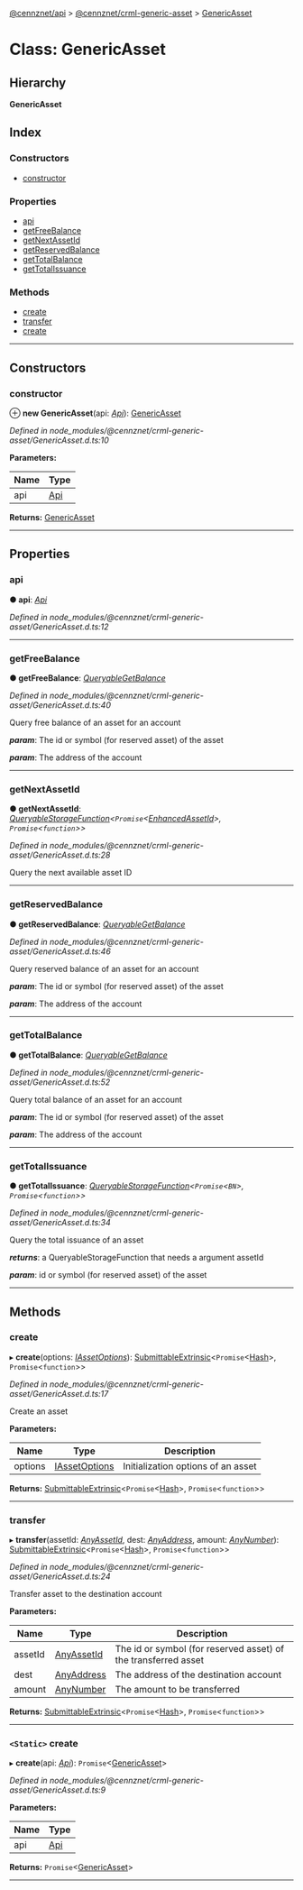 [@cennznet/api](../README.md) > [@cennznet/crml-generic-asset](../modules/_cennznet_crml_generic_asset.md) > [GenericAsset](../classes/_cennznet_crml_generic_asset.genericasset.md)

# Class: GenericAsset

## Hierarchy

**GenericAsset**

## Index

### Constructors

* [constructor](_cennznet_crml_generic_asset.genericasset.md#constructor)

### Properties

* [api](_cennznet_crml_generic_asset.genericasset.md#api)
* [getFreeBalance](_cennznet_crml_generic_asset.genericasset.md#getfreebalance)
* [getNextAssetId](_cennznet_crml_generic_asset.genericasset.md#getnextassetid)
* [getReservedBalance](_cennznet_crml_generic_asset.genericasset.md#getreservedbalance)
* [getTotalBalance](_cennznet_crml_generic_asset.genericasset.md#gettotalbalance)
* [getTotalIssuance](_cennznet_crml_generic_asset.genericasset.md#gettotalissuance)

### Methods

* [create](_cennznet_crml_generic_asset.genericasset.md#create)
* [transfer](_cennznet_crml_generic_asset.genericasset.md#transfer)
* [create](_cennznet_crml_generic_asset.genericasset.md#create-1)

---

## Constructors

<a id="constructor"></a>

###  constructor

⊕ **new GenericAsset**(api: *[Api](_cennznet_api.api-1.md)*): [GenericAsset](_cennznet_crml_generic_asset.genericasset.md)

*Defined in node_modules/@cennznet/crml-generic-asset/GenericAsset.d.ts:10*

**Parameters:**

| Name | Type |
| ------ | ------ |
| api | [Api](_cennznet_api.api-1.md) |

**Returns:** [GenericAsset](_cennznet_crml_generic_asset.genericasset.md)

___

## Properties

<a id="api"></a>

###  api

**● api**: *[Api](_cennznet_api.api-1.md)*

*Defined in node_modules/@cennznet/crml-generic-asset/GenericAsset.d.ts:12*

___
<a id="getfreebalance"></a>

###  getFreeBalance

**● getFreeBalance**: *[QueryableGetBalance](../interfaces/_cennznet_crml_generic_asset.queryablegetbalance.md)*

*Defined in node_modules/@cennznet/crml-generic-asset/GenericAsset.d.ts:40*

Query free balance of an asset for an account

*__param__*: The id or symbol (for reserved asset) of the asset

*__param__*: The address of the account

___
<a id="getnextassetid"></a>

###  getNextAssetId

**● getNextAssetId**: *[QueryableStorageFunction](../modules/_plugnet.md#queryablestoragefunction-1)<`Promise`<[EnhancedAssetId](_cennznet_crml_generic_asset.enhancedassetid.md)>, `Promise`<`function`>>*

*Defined in node_modules/@cennznet/crml-generic-asset/GenericAsset.d.ts:28*

Query the next available asset ID

___
<a id="getreservedbalance"></a>

###  getReservedBalance

**● getReservedBalance**: *[QueryableGetBalance](../interfaces/_cennznet_crml_generic_asset.queryablegetbalance.md)*

*Defined in node_modules/@cennznet/crml-generic-asset/GenericAsset.d.ts:46*

Query reserved balance of an asset for an account

*__param__*: The id or symbol (for reserved asset) of the asset

*__param__*: The address of the account

___
<a id="gettotalbalance"></a>

###  getTotalBalance

**● getTotalBalance**: *[QueryableGetBalance](../interfaces/_cennznet_crml_generic_asset.queryablegetbalance.md)*

*Defined in node_modules/@cennznet/crml-generic-asset/GenericAsset.d.ts:52*

Query total balance of an asset for an account

*__param__*: The id or symbol (for reserved asset) of the asset

*__param__*: The address of the account

___
<a id="gettotalissuance"></a>

###  getTotalIssuance

**● getTotalIssuance**: *[QueryableStorageFunction](../modules/_plugnet.md#queryablestoragefunction-1)<`Promise`<`BN`>, `Promise`<`function`>>*

*Defined in node_modules/@cennznet/crml-generic-asset/GenericAsset.d.ts:34*

Query the total issuance of an asset

*__returns__*: a QueryableStorageFunction that needs a argument assetId

*__param__*: id or symbol (for reserved asset) of the asset

___

## Methods

<a id="create"></a>

###  create

▸ **create**(options: *[IAssetOptions](../interfaces/_cennznet_crml_generic_asset.iassetoptions.md)*): [SubmittableExtrinsic](../interfaces/_plugnet.submittableextrinsic.md)<`Promise`<[Hash](_plugnet.hash.md)>, `Promise`<`function`>>

*Defined in node_modules/@cennznet/crml-generic-asset/GenericAsset.d.ts:17*

Create an asset

**Parameters:**

| Name | Type | Description |
| ------ | ------ | ------ |
| options | [IAssetOptions](../interfaces/_cennznet_crml_generic_asset.iassetoptions.md) |  Initialization options of an asset |

**Returns:** [SubmittableExtrinsic](../interfaces/_plugnet.submittableextrinsic.md)<`Promise`<[Hash](_plugnet.hash.md)>, `Promise`<`function`>>

___
<a id="transfer"></a>

###  transfer

▸ **transfer**(assetId: *[AnyAssetId](../modules/_cennznet_crml_generic_asset.md#anyassetid)*, dest: *[AnyAddress](../modules/_cennznet_crml_generic_asset.md#anyaddress)*, amount: *[AnyNumber](../modules/_plugnet.md#anynumber)*): [SubmittableExtrinsic](../interfaces/_plugnet.submittableextrinsic.md)<`Promise`<[Hash](_plugnet.hash.md)>, `Promise`<`function`>>

*Defined in node_modules/@cennznet/crml-generic-asset/GenericAsset.d.ts:24*

Transfer asset to the destination account

**Parameters:**

| Name | Type | Description |
| ------ | ------ | ------ |
| assetId | [AnyAssetId](../modules/_cennznet_crml_generic_asset.md#anyassetid) |  The id or symbol (for reserved asset) of the transferred asset |
| dest | [AnyAddress](../modules/_cennznet_crml_generic_asset.md#anyaddress) |  The address of the destination account |
| amount | [AnyNumber](../modules/_plugnet.md#anynumber) |  The amount to be transferred |

**Returns:** [SubmittableExtrinsic](../interfaces/_plugnet.submittableextrinsic.md)<`Promise`<[Hash](_plugnet.hash.md)>, `Promise`<`function`>>

___
<a id="create-1"></a>

### `<Static>` create

▸ **create**(api: *[Api](_cennznet_api.api-1.md)*): `Promise`<[GenericAsset](_cennznet_crml_generic_asset.genericasset.md)>

*Defined in node_modules/@cennznet/crml-generic-asset/GenericAsset.d.ts:9*

**Parameters:**

| Name | Type |
| ------ | ------ |
| api | [Api](_cennznet_api.api-1.md) |

**Returns:** `Promise`<[GenericAsset](_cennznet_crml_generic_asset.genericasset.md)>

___

